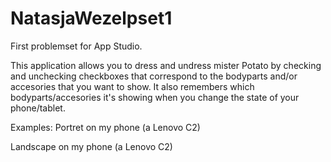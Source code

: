 # NatasjaWezelpset1
First problemset for App Studio.

This application allows you to dress and undress mister Potato by checking and unchecking checkboxes that correspond to the bodyparts and/or accesories that you want to show. It also remembers which bodyparts/accesories it's showing when you change the state of your phone/tablet.

Examples:
Portret on my phone (a Lenovo C2)

Landscape on my phone (a Lenovo C2)
